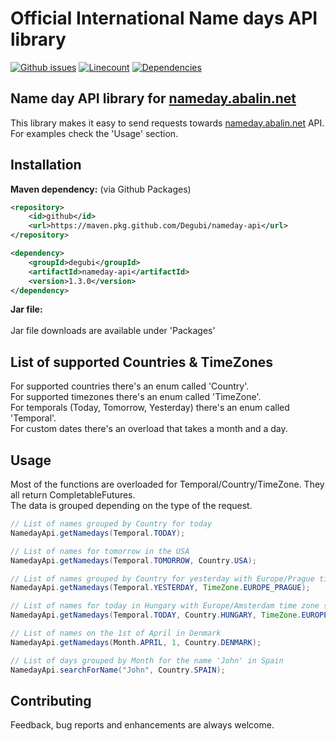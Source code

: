 # Official International Name days API library
[![Github issues](https://img.shields.io/github/issues/Degubi/nameday-api?label=Issues&style=plastic&logo=github)](https://github.com/Degubi/nameday-api/issues)
[![Linecount](https://img.shields.io/tokei/lines/github/degubi/nameday-api?label=Total%20Lines&logo=Github&style=plastic)](https://github.com/Degubi/nameday-api/tree/master/src/main/java)
[![Dependencies](https://img.shields.io/badge/Dependencies-1-green?style=plastic&logo=Java)](https://github.com/Degubi/nameday-api/blob/master/package.json)

## Name day API library for [nameday.abalin.net](https://nameday.abalin.net)

This library makes it easy to send requests towards [nameday.abalin.net](https://nameday.abalin.net) API.  
For examples check the 'Usage' section.

## Installation

**Maven dependency:** (via Github Packages)

```xml
<repository>
    <id>github</id>
    <url>https://maven.pkg.github.com/Degubi/nameday-api</url>
</repository>

<dependency>
    <groupId>degubi</groupId>
    <artifactId>nameday-api</artifactId>
    <version>1.3.0</version>
</dependency>
```

**Jar file:**
<br><br>
Jar file downloads are available under 'Packages'

## List of supported Countries & TimeZones

For supported countries there's an enum called 'Country'.  
For supported timezones there's an enum called 'TimeZone'.  
For temporals (Today, Tomorrow, Yesterday) there's an enum called 'Temporal'.  
For custom dates there's an overload that takes a month and a day.

## Usage

Most of the functions are overloaded for Temporal/Country/TimeZone. They all return CompletableFutures.  
The data is grouped depending on the type of the request.

```java
// List of names grouped by Country for today
NamedayApi.getNamedays(Temporal.TODAY);

// List of names for tomorrow in the USA
NamedayApi.getNamedays(Temporal.TOMORROW, Country.USA);

// List of names grouped by Country for yesterday with Europe/Prague time zone specification 
NamedayApi.getNamedays(Temporal.YESTERDAY, TimeZone.EUROPE_PRAGUE);

// List of names for today in Hungary with Europe/Amsterdam time zone specification
NamedayApi.getNamedays(Temporal.TODAY, Country.HUNGARY, TimeZone.EUROPE_AMSTERDAM)

// List of names on the 1st of April in Denmark
NamedayApi.getNamedays(Month.APRIL, 1, Country.DENMARK);

// List of days grouped by Month for the name 'John' in Spain
NamedayApi.searchForName("John", Country.SPAIN);
```

## Contributing

Feedback, bug reports and enhancements are always welcome.
